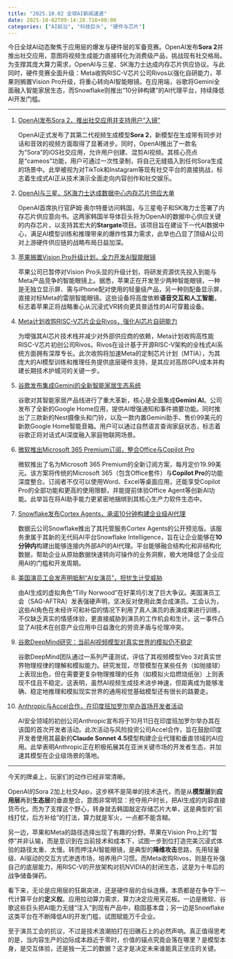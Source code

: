 ```yaml
---
title: "2025.10.02 全球AI新闻速递"
date: 2025-10-02T09:14:28.716+08:00
categories: ["AI前沿", "科技巨头", "硬件与芯片"]
---
```


今日全球AI动态聚焦于应用层的爆发与硬件层的军备竞赛。OpenAI发布**Sora 2**并推出社交应用，意图将视频生成能力直接转化为消费级产品，挑战现有社交格局。为支撑其庞大算力需求，OpenAI与三星、SK海力士达成内存芯片供应协议。与此同时，硬件竞赛全面升级：Meta收购RISC-V芯片公司Rivos以强化自研能力，苹果则搁置Vision Pro升级，将重心转向AI智能眼镜。在应用端，谷歌将Gemini全面融入智能家居生态，而Snowflake则推出“10分钟构建”的AI代理平台，持续降低AI开发门槛。

---

1.  [OpenAI发布Sora 2，推出社交应用并支持用户“入镜”](https://arstechnica.com/ai/2025/10/openais-sora-2-lets-users-insert-themselves-into-ai-videos-with-sound/)

    OpenAI正式发布了其第二代视频生成模型**Sora 2**，新模型在生成带有同步对话和音效的视频方面取得了显著进步。同时，OpenAI推出了一款名为“Sora”的iOS社交应用，允许用户创建、混剪AI视频。其核心亮点是“cameos”功能，用户可通过一次性录制，将自己无缝插入到任何Sora生成的场景中。此举被视为对TikTok和Instagram等现有社交平台的直接挑战，标志着生成式AI正从技术演示全面走向内容创作和社交娱乐。

2.  [OpenAI与三星、SK海力士达成数据中心内存芯片供应大单](https://www.ithome.com/0/887/123.htm)

    OpenAI首席执行官萨姆·奥尔特曼访问韩国，与三星电子和SK海力士签署了内存芯片供应意向书。这两家韩国半导体巨头将为OpenAI的数据中心供应关键的内存芯片，以支持其宏大的**Stargate**项目。该项目旨在建设下一代AI数据中心，满足AI模型训练和推理带来的爆炸性算力需求，此举也凸显了顶级AI公司对上游硬件供应链的战略布局日益加深。

3.  [苹果搁置Vision Pro升级计划，全力开发AI智能眼镜](https://36kr.com/newsflashes/3491341003463556?f=rss)

    苹果公司已暂停对Vision Pro头显的升级计划，将研发资源优先投入到能与Meta产品竞争的智能眼镜上。据悉，苹果正在开发至少两种智能眼镜，一种是无独立显示屏、需与iPhone配对使用的轻量级产品，另一种则配备显示屏，直接对标Meta的雷朋智能眼镜。这些设备将高度依赖**语音交互和人工智能**，标志着苹果正将战略重心从沉浸式VR转向更具普适性的AI可穿戴设备。

4.  [Meta计划收购RISC-V芯片企业Rivos，强化AI芯片自研能力](https://www.ithome.com/0/887/173.htm)

    为增强其AI芯片技术栈并减少对外部供应商的依赖，Meta计划收购高性能RISC-V芯片初创公司Rivos。Rivos在设计基于开源RISC-V架构的全栈式AI系统方面拥有深厚专长。此次收购将加速Meta的定制芯片计划（MTIA），为其庞大的AI模型训练和推理任务提供底层硬件支持，是其应对高昂GPU成本并构建长期技术护城河的关键一步。

5.  [谷歌发布集成Gemini的全新智能家居生态系统](https://arstechnica.com/google/2025/10/googles-gemini-powered-smart-home-revamp-is-here-with-a-new-app-and-cameras/)

    谷歌对其智能家居产品线进行了重大革新，核心是全面集成**Gemini AI**。公司发布了全新的Google Home应用，提供AI增强通知和事件摘要功能。同时推出了三款新的Nest摄像头和门铃，以及一款内置Gemini助手、售价99美元的新款Google Home智能音箱。用户可以通过自然语言查询家庭状态，标志着谷歌正将对话式AI深度融入家庭物联网场景。

6.  [微软推出Microsoft 365 Premium订阅，整合Office与Copilot Pro](https://www.ithome.com/0/887/174.htm)

    微软推出了名为Microsoft 365 Premium的全新订阅方案，每月定价19.99美元。该方案将传统的Microsoft 365（包含Office套件）与**Copilot Pro**的功能深度整合。订阅者不仅可以使用Word、Excel等桌面应用，还能享受Copilot Pro的全部功能和更高的使用限额，并能提前体验Office Agent等创新AI功能。此举旨在将AI助手能力更紧密地捆绑到其核心生产力软件生态中。

7.  [Snowflake发布Cortex Agents，承诺10分钟构建企业级AI代理](https://analyticsindiamag.com/ai-highlights/snowflake-bets-big-on-ai-agents-with-a-10-minute-build-promise/)

    数据云公司Snowflake推出了其托管服务Cortex Agents的公开预览版。该服务隶属于其新的无代码AI平台Snowflake Intelligence，旨在让企业能够在**10分钟内**构建出能够连接内外部API的AI代理。平台能够融合结构化和非结构化数据，帮助企业从原始数据快速转向可操作的业务洞察，极大地降低了企业应用AI的门槛和开发周期。

8.  [美国演员工会发声明抵制“AI女演员”，担忧生计受威胁](https://www.ithome.com/0/887/162.htm)

    由AI生成的虚拟角色“Tilly Norwood”在好莱坞引发了巨大争议。美国演员工会（SAG-AFTRA）发表强硬声明，坚决反对使用此类合成演员。工会认为，这些AI角色在未经许可和补偿的情况下利用了真人演员的表演成果进行训练，不仅缺乏真实的情感体验，更直接威胁到演员的工作机会和生计。这一事件凸显了AI技术在创意产业应用中日益激化的劳资矛盾与伦理冲突。

9.  [谷歌DeepMind研究：当前AI视频模型对真实世界的模拟仍不稳定](https://arstechnica.com/ai/2025/10/can-todays-ai-video-models-accurately-model-how-the-real-world-works/)

    谷歌DeepMind团队通过一系列严谨测试，评估了其视频模型Veo 3对真实世界物理规律的理解和模拟能力。研究发现，尽管模型在某些任务（如抛接球）上表现出色，但在需要更复杂物理推理的任务（如模拟火焰燃烧纸张）上则表现不佳且不稳定。这表明，虽然AI视频生成技术进步神速，但距离成为能够准确、稳定地推理和模拟现实世界的通用视觉基础模型还有很长的路要走。

10. [Anthropic与Accel合作，在印度班加罗尔举办首场开发者活动](https://analyticsindiamag.com/ai-news-updates/anthropic-to-host-first-india-developer-event-in-bengaluru-with-accel/)

    AI安全领域的初创公司Anthropic宣布将于10月11日在印度班加罗尔举办其在该国的首次开发者活动。此次活动与风险投资公司Accel合作，旨在鼓励印度开发者使用其最新的**Claude Sonnet 4.5**模型构建企业代理和垂直领域的AI应用。此举表明Anthropic正在积极拓展其在亚洲关键市场的开发者生态，并加速其模型在企业级场景的落地。

---

今天的牌桌上，玩家们的动作已经非常清晰。

OpenAI的Sora 2加上社交App，这步棋不是简单的技术迭代，而是从**模型层**到**应用层**再到**生态层**的垂直整合，意图非常明显：抢夺用户时长，把AI生成的内容直接货币化。而为了支撑这个野心，转身就去韩国敲定存储芯片大单，这是典型的“前线打仗，后方补给”的打法，算力就是军火，一点都不能含糊。

另一边，苹果和Meta的路径选择出现了有趣的分野。苹果在Vision Pro上的“暂停”并非认输，而是意识到在当前技术和成本下，试图一步到位打造完美沉浸式体验的路径太重、太慢。转而押注AI智能眼镜，是典型的**降维攻击**思路，先用轻量级、AI驱动的交互方式渗透市场，培养用户习惯。而Meta收购Rivos，则是在补强自己的底层能力，用RISC-V的开放架构对抗NVIDIA的封闭生态，这是为十年后的战争储备弹药。

看下来，无论是应用层的狂飙突进，还是硬件层的合纵连横，本质都是在争夺下一代计算平台的**定义权**。应用拉动算力需求，算力决定应用天花板。一边是微软、谷歌这些巨头把AI能力无缝“注入”到现有产品中，稳固基本盘；另一边是Snowflake这类平台在不断降低AI的开发门槛，试图赋能万千企业。

至于演员工会的抗议，不过是技术浪潮拍打在旧礁石上的必然声响。真正值得思考的是，当内容生产的边际成本趋近于零时，价值的锚点究竟会落在哪里？是模型本身，是交互体验，还是独一无二的数据？这才是决定未来谁能真正坐庄的关键。